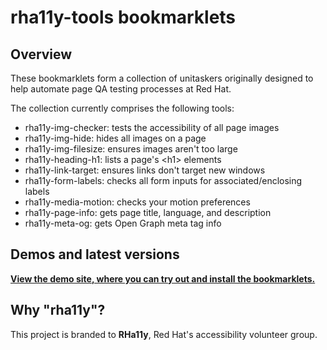 # rha11y-tools bookmarklets

## Overview

These bookmarklets form a collection of unitaskers originally designed to help automate page QA testing processes at Red Hat.

The collection currently comprises the following tools:

- rha11y-img-checker: tests the accessibility of all page images
- rha11y-img-hide: hides all images on a page
- rha11y-img-filesize: ensures images aren't too large
- rha11y-heading-h1: lists a page's &lt;h1&gt; elements
- rha11y-link-target: ensures links don't target new windows
- rha11y-form-labels: checks all form inputs for associated/enclosing labels
- rha11y-media-motion: checks your motion preferences
- rha11y-page-info: gets page title, language, and description
- rha11y-meta-og: gets Open Graph meta tag info

## Demos and latest versions

**[View the demo site, where you can try out and install the bookmarklets.](https://rha11y-tools.netlify.app/)**

## Why "rha11y"?

This project is branded to **RHa11y**, Red Hat's accessibility volunteer group.
